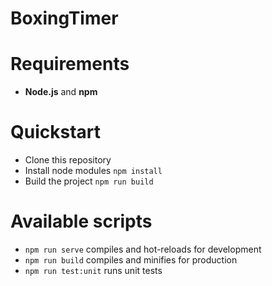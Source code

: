 # BoxingTimer
# Requirements
* **Node.js** and **npm**

# Quickstart
* Clone this repository
* Install node modules `npm install`
* Build the project `npm run build`

# Available scripts
* `npm run serve` compiles and hot-reloads for development
* `npm run build` compiles and minifies for production
* `npm run test:unit` runs unit tests
